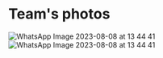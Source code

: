 Team's photos
====
![WhatsApp Image 2023-08-08 at 13 44 41](https://github.com/upperkiller/Phatom-Car/assets/110359344/452266e8-6944-44cd-bf35-5677156dd783)
![WhatsApp Image 2023-08-08 at 13 44 41](https://github.com/upperkiller/Phatom-Car/assets/110359344/aa1873ba-4bcd-4754-97f8-4bdc70cca5e2)
